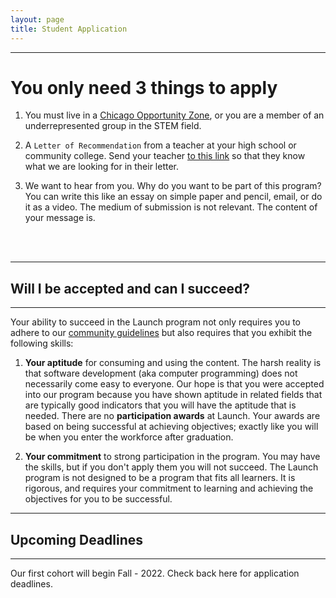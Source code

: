 ```yaml
---
layout: page
title: Student Application
---
```


---
# You only need 3 things to apply

1. You must live in a [Chicago Opportunity Zone](https://www.chicago.gov/city/en/depts/dcd/supp_info/opportunity-zones.html), or you are a member of an underrepresented group in the STEM field.

2. A `Letter of Recommendation` from a teacher at your high school or community college. Send your teacher [to this link](../teacher_recommendation/index.html) so that they know what we are looking for in their letter.

3. We want to hear from you. Why do you want to be part of this program? You can write this like an essay on simple paper and pencil, email, or do it as a video.  The medium of submission is not relevant. The content of your message is.
<br>
<br>

---
## Will I be accepted and can I succeed?
---
Your ability to succeed in the Launch program not only requires you to adhere to our [community guidelines](../values) but also requires that you exhibit the following skills:

1. **Your aptitude** for consuming and using the content. The harsh reality is that software development (aka computer programming) does not necessarily come easy to everyone. Our hope is that you were accepted into our program because you have shown aptitude in related fields that are typically good indicators that you will have the aptitude that is needed. There are no **participation awards** at Launch.  Your awards are based on being successful at achieving objectives; exactly like you will be when you enter the workforce after graduation.

2. **Your commitment** to strong participation in the program. You may have the skills, but if you don't apply them you will not succeed. The Launch program is not designed to be a program that fits all learners.  It is rigorous, and requires your commitment to learning and achieving the objectives for you to be successful.

---
## Upcoming Deadlines
---
Our first cohort will begin Fall - 2022.  Check back here for application deadlines.
